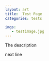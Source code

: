 ```yaml
---
layout: art
title:  Test Page
categories: tests

imgs:
   - testimage.jpg
---
```


The description

next line